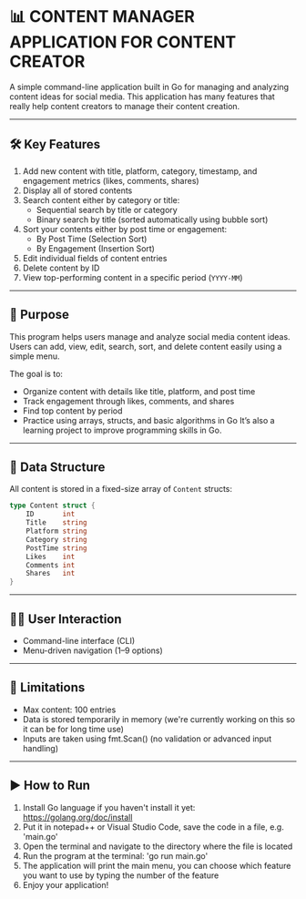 # 📊 CONTENT MANAGER APPLICATION FOR CONTENT CREATOR 

A simple command-line application built in Go for managing and analyzing content ideas for social media. This application has many features that really help content creators to manage their content creation.

---

## 🛠 Key Features

1. Add new content with title, platform, category, timestamp, and engagement metrics (likes, comments, shares)
2. Display all of stored contents
3. Search content either by category or title:
    - Sequential search by title or category
    - Binary search by title (sorted automatically using bubble sort)
4. Sort your contents either by post time or engagement:
    - By Post Time (Selection Sort)
    - By Engagement (Insertion Sort)
5. Edit individual fields of content entries
6. Delete content by ID
7. View top-performing content in a specific period (`YYYY-MM`)

---

## 🎯 Purpose

This program helps users manage and analyze social media content ideas. Users can add, view, edit, search, sort, and delete content easily using a simple menu.

The goal is to:
  - Organize content with details like title, platform, and post time
  - Track engagement through likes, comments, and shares
  - Find top content by period
  - Practice using arrays, structs, and basic algorithms in Go
It’s also a learning project to improve programming skills in Go.

---

## 🧱 Data Structure

All content is stored in a fixed-size array of `Content` structs:

```go
type Content struct {
	ID       int
	Title    string
	Platform string
	Category string
	PostTime string
	Likes    int
	Comments int
	Shares   int
}
```
---

## 🧑‍💻 User Interaction
  - Command-line interface (CLI)
  - Menu-driven navigation (1–9 options)

---

## 📌 Limitations
  - Max content: 100 entries
  - Data is stored temporarily in memory (we're currently working on this so it can be for long time use)
  - Inputs are taken using fmt.Scan() (no validation or advanced input handling)

---

## ▶️ How to Run 
  1. Install Go language if you haven't install it yet: https://golang.org/doc/install
  2. Put it in notepad++ or Visual Studio Code, save the code in a file, e.g. 'main.go'
  3. Open the terminal and navigate to the directory where the file is located
  4. Run the program at the terminal:
     'go run main.go'
  5. The application will print the main menu, you can choose which feature you want to use by typing the number of the feature
  6. Enjoy your application!


